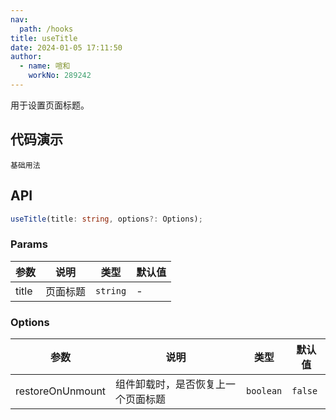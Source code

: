 ```yaml
---
nav:
  path: /hooks
title: useTitle
date: 2024-01-05 17:11:50
author: 
  - name: 喧和
    workNo: 289242
---
```


用于设置页面标题。

## 代码演示

<code src="./demo/index.tsx">基础用法</code>

## API

```typescript
useTitle(title: string, options?: Options);
```

### Params

| 参数  | 说明     | 类型     | 默认值 |
| ----- | -------- | -------- | ------ |
| title | 页面标题 | `string` | -      |

### Options

| 参数             | 说明                               | 类型      | 默认值  |
| ---------------- | ---------------------------------- | --------- | ------- |
| restoreOnUnmount | 组件卸载时，是否恢复上一个页面标题 | `boolean` | `false` |
